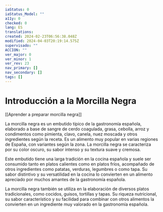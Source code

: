 ```yaml
---
iaStatus: 0
iaStatus_Model: ""
a11y: 0
checked: 0
lang: ES
translations: 
created: 2024-02-23T06:56:38.048Z
modified: 2024-04-03T20:19:14.575Z
supervisado: ""
ACCION: ""
ver_major: 0
ver_minor: 1
ver_rev: 23
nav_primary: []
nav_secondary: []
tags: []
---
```

# Introducción a la Morcilla Negra

[[Aprender a preparar morcilla negra]]

La morcilla negra es un embutido típico de la gastronomía española, elaborado a base de sangre de cerdo coagulada, grasa, cebolla, arroz y condimentos como pimienta, clavo, canela, nuez moscada y otros ingredientes según la receta. Es un alimento muy popular en varias regiones de España, con variantes según la zona. La morcilla negra se caracteriza por su color oscuro, su sabor intenso y su textura suave y cremosa.

Este embutido tiene una larga tradición en la cocina española y suele ser consumido tanto en platos calientes como en platos fríos, acompañado de otros ingredientes como patatas, verduras, legumbres o como tapa. Su sabor distintivo y su versatilidad en la cocina lo convierten en un alimento apreciado por muchos amantes de la gastronomía española.

La morcilla negra también se utiliza en la elaboración de diversos platos tradicionales, como cocidos, guisos, tortillas y tapas. Su riqueza nutricional, su sabor característico y su facilidad para combinar con otros alimentos la convierten en un ingrediente muy valorado en la gastronomía española.
